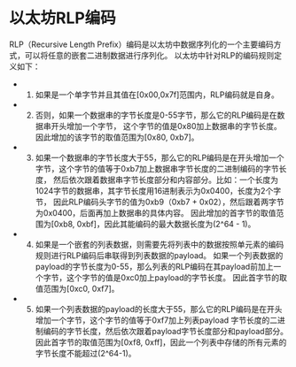 # 以太坊RLP编码

RLP（Recursive Length Prefix）编码是以太坊中数据序列化的一个主要编码方式，可以将任意的嵌套二进制数据进行序列化。
以太坊中针对RLP的编码规则定义如下：

* 1. 如果是一个单字节并且其值在[0x00,0x7f]范围内，RLP编码就是自身。

* 2. 否则，如果一个数据串的字节长度是0-55字节，那么它的RLP编码是在数据串开头增加一个字节，
     这个字节的值是0x80加上数据串的字节长度。因此增加的该字节的取值范围为[0x80, 0xb7]。

* 3. 如果一个数据串的字节长度大于55，那么它的RLP编码是在开头增加一个字节，这个字节的值等于0xb7加上数据串字节长度的二进制编码的字节长度，
     然后依次跟着数据串字节长度部分和内容部分。比如：一个长度为1024字节的数据串，其字节长度用16进制表示为0x0400，长度为2个字节，
     因此RLP编码头字节的值为0xb9（0xb7 + 0x02），然后跟着两字节为0x0400，后面再加上数据串的具体内容。
     因此增加的首字节的取值范围为[0xb8, 0xbf]，因此其能编码的最大数据长度为(2^64 - 1)。

* 4. 如果是一个嵌套的列表数据，则需要先将列表中的数据按照单元素的编码规则进行RLP编码后串联得到列表数据的payload。
     如果一个列表数据的payload的字节长度为0-55，那么列表的RLP编码在其payload前加上一个字节，这个字节的值是0xc0加上payload的字节长度。
     因此首字节的取值范围为[0xc0, 0xf7]。

* 5. 如果一个列表数据的payload的长度大于55，那么它的RLP编码是在开头增加一个字节，这个字节的值等于0xf7加上列表payload
     字节长度的二进制编码的字节长度，然后依次跟着payload字节长度部分和payload部分。
     因此首字节的取值范围为[0xf8, 0xff]，因此一个列表中存储的所有元素的字节长度不能超过(2^64-1)。
